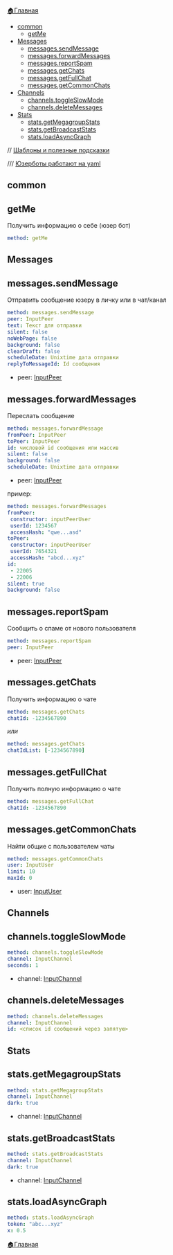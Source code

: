 


[🏠Главная](/docs/_test/userbot)


* [common](#common)
   * [getMe](#getme)
* [Messages](#messages)
   * [messages.sendMessage](#messages-sendmessage)
   * [messages.forwardMessages](#messages-forwardmessages)
   * [messages.reportSpam](#messages-reportspam)
   * [messages.getChats](#messages-getchats)
   * [messages.getFullChat](#messages-getfullchat)
   * [messages.getCommonChats](#messages-getcommonchats)
* [Channels](#channels)
   * [channels.toggleSlowMode](#channels-toggleslowmode)
   * [channels.deleteMessages](#channels-deleteMessages)
* [Stats](#stats)
   * [stats.getMegagroupStats](#stats-getmegagroupstats)
   * [stats.getBroadcastStats](#stats-getbroadcaststats)
   * [stats.loadAsyncGraph](#stats-loadasyncgraph)

//  [Шаблоны и полезные подсказки](/docs/_test/userbot/sample)

/// [Юзерботы работают на yaml](https://docs.ansible.com/ansible/latest/reference_appendices/YAMLSyntax.html)
## common
## getMe

Получить информацию о себе (юзер бот)
```yaml 
method: getMe
```
## Messages
##  messages.sendMessage

Отправить сообщение юзеру в личку или в чат/канал
```yaml 
method: messages.sendMessage
peer: InputPeer
text: Текст для отправки
silent: false
noWebPage: false
background: false
clearDraft: false
scheduleDate: Unixtime дата отправки
replyToMessageId: Id сообщения
```
* peer: [InputPeer](/docs/_test/userbot/inputpeer)
## messages.forwardMessages

Переслать сообщение
```yaml 
method: messages.forwardMessage
fromPeer: InputPeer
toPeer: InputPeer
id: числовой id сообщения или массив
silent: false
background: false
scheduleDate: Unixtime дата отправки
```
* peer: [InputPeer](/docs/_test/userbot/inputpeer)

пример:
```yaml 
method: messages.forwardMessages
fromPeer:
 constructor: inputPeerUser
 userId: 1234567
 accessHash: "qwe...asd"
toPeer:
 constructor: inputPeerUser
 userId: 7654321
 accessHash: "abcd...xyz"
id:
 - 22005
 - 22006
silent: true
background: false
```


##  messages.reportSpam

Сообщить о спаме от нового пользователя
```yaml 
method: messages.reportSpam
peer: InputPeer
```
* peer: [InputPeer](/docs/_test/userbot/inputpeer)



## messages.getChats

Получить информацию о чате
```yaml 
method: messages.getChats
chatId: -1234567890
```

_или_
```yaml 
method: messages.getChats
chatIdList: [-1234567890]
```
## messages.getFullChat

Получить полную информацию о чате
```yaml 
method: messages.getFullChat
chatId: -1234567890
```


## messages.getCommonChats

Найти общие с пользователем чаты
```yaml 
method: messages.getCommonChats
user: InputUser
limit: 10
maxId: 0
```
* user: [InputUser](/docs/_test/userbot/inputuser)


## Channels
## channels.toggleSlowMode
```yaml 
method: channels.toggleSlowMode
channel: InputChannel
seconds: 1
```
* channel: [InputChannel](/docs/_test/userbot/inputchannel)

## channels.deleteMessages
```yaml 
method: channels.deleteMessages
channel: InputChannel
id: <список id сообщений через запятую>
```

## Stats
## stats.getMegagroupStats
```yaml 
method: stats.getMegagroupStats
channel: InputChannel
dark: true
```
* channel: [InputChannel](/docs/_test/userbot/inputchannel)
## stats.getBroadcastStats
```yaml 
method: stats.getBroadcastStats
channel: InputChannel
dark: true
```
* channel: [InputChannel](/docs/_test/userbot/inputchannel)
## stats.loadAsyncGraph
```yaml 
method: stats.loadAsyncGraph
token: "abc...xyz"
x: 0.5
```







[🏠Главная](/docs/_test/userbot)


  

